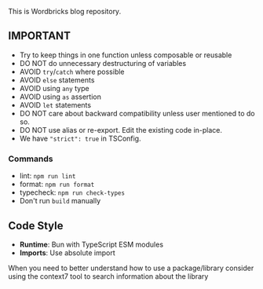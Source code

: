 This is Wordbricks blog repository.

## IMPORTANT

- Try to keep things in one function unless composable or reusable
- DO NOT do unnecessary destructuring of variables
- AVOID `try`/`catch` where possible
- AVOID `else` statements
- AVOID using `any` type
- AVOID using `as` assertion
- AVOID `let` statements
- DO NOT care about backward compatibility unless user mentioned to do so.
- DO NOT use alias or re-export. Edit the existing code in-place.
- We have `"strict": true` in TSConfig.

### Commands
- lint: `npm run lint`
- format: `npm run format`
- typecheck: `npm run check-types`
- Don't run `build` manually

## Code Style

- **Runtime**: Bun with TypeScript ESM modules
- **Imports**: Use absolute import

When you need to better understand how to use a package/library consider using the context7 tool to search information about the library

